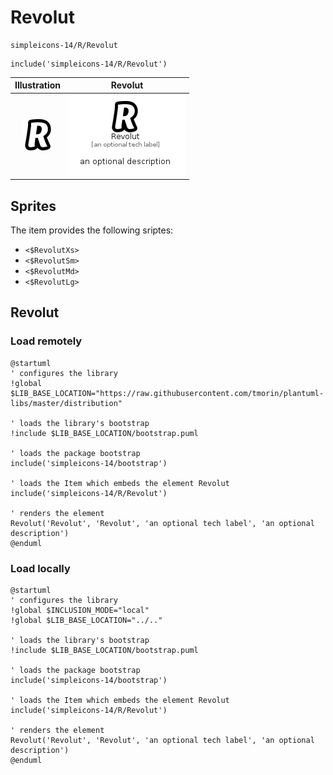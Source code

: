 # Revolut


```text
simpleicons-14/R/Revolut
```

```text
include('simpleicons-14/R/Revolut')
```



| Illustration | Revolut |
| :---: | :---: |
| ![illustration for Illustration](../../simpleicons-14/R/Revolut.png) | ![illustration for Revolut](../../simpleicons-14/R/Revolut.Local.png) |



## Sprites
The item provides the following sriptes:

- `<$RevolutXs>`
- `<$RevolutSm>`
- `<$RevolutMd>`
- `<$RevolutLg>`





## Revolut

### Load remotely
```plantuml
@startuml
' configures the library
!global $LIB_BASE_LOCATION="https://raw.githubusercontent.com/tmorin/plantuml-libs/master/distribution"

' loads the library's bootstrap
!include $LIB_BASE_LOCATION/bootstrap.puml

' loads the package bootstrap
include('simpleicons-14/bootstrap')

' loads the Item which embeds the element Revolut
include('simpleicons-14/R/Revolut')

' renders the element
Revolut('Revolut', 'Revolut', 'an optional tech label', 'an optional description')
@enduml
```

### Load locally
```plantuml
@startuml
' configures the library
!global $INCLUSION_MODE="local"
!global $LIB_BASE_LOCATION="../.."

' loads the library's bootstrap
!include $LIB_BASE_LOCATION/bootstrap.puml

' loads the package bootstrap
include('simpleicons-14/bootstrap')

' loads the Item which embeds the element Revolut
include('simpleicons-14/R/Revolut')

' renders the element
Revolut('Revolut', 'Revolut', 'an optional tech label', 'an optional description')
@enduml
```

